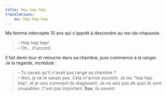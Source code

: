 ```yaml
---
title: Hep hep hep
translations:
    en: hep-hep-hep
---
```


Ma femme intercepte 10 ans qui s'apprêt à descendre au rez-de-chaussée.

> – Hep hep hep!  
> – Oh… d'accord.

Il fait demi-tour et retourne dans sa chambre, puis commence à la ranger. Je la regarde, incrédule :

> – Tu savais qu'il n'avait pas rangé sa chambre ?  
> – Non, je ne le savais pas. Cela m'arrive souvent. Je les "hep hep hep", et je vois comment ils réagissent. Je ne sais pas de quoi ils sont coupables. C'est pas important. **Eux**, ils savent.
